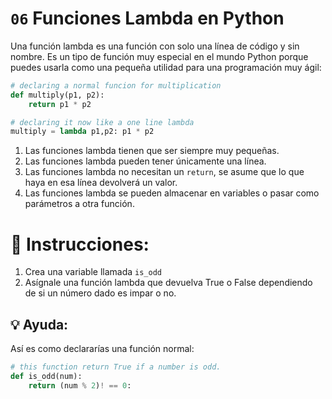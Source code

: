 # `06` Funciones Lambda en Python

Una función lambda es una función con solo una línea de código y sin nombre.
Es un tipo de función muy especial en el mundo Python porque puedes usarla como una pequeña utilidad para una programación muy ágil:

```python
# declaring a normal funcion for multiplication
def multiply(p1, p2):
    return p1 * p2

# declaring it now like a one line lambda
multiply = lambda p1,p2: p1 * p2
```

1. Las funciones lambda tienen que ser siempre muy pequeñas.
2. Las funciones lambda pueden tener únicamente una línea.
3. Las funciones lambda no necesitan un `return`, se asume que lo que haya en esa línea devolverá un valor.
4. Las funciones lambda se pueden almacenar en variables o pasar como parámetros a otra función.

# 📝 Instrucciones:

1. Crea una variable llamada `is_odd`
2. Asígnale una función lambda que devuelva True o False dependiendo de si un número dado es impar o no.

## 💡 Ayuda:

Así es como declararías una función normal:

```python
# this function return True if a number is odd.
def is_odd(num):
    return (num % 2)! == 0:
```
